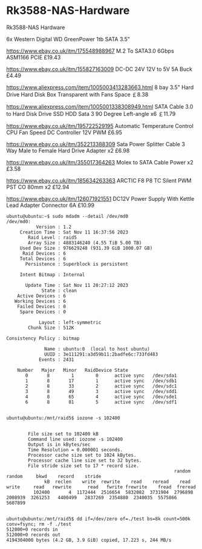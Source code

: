 # Rk3588-NAS-Hardware
Rk3588-NAS Hardware

6x Western Digital WD GreenPower 1tb SATA 3.5"

https://www.ebay.co.uk/itm/175548988967 M.2 To SATA3.0 6Gbps ASM1166 PCIE £19.43

https://www.ebay.co.uk/itm/155827163009 DC-DC 24V 12V to 5V 5A Buck £4.49

https://www.aliexpress.com/item/1005003413283663.html 8 bay 3.5" Hard Drive Hard Disk Box Transparent with Fans Space ￡8.38

https://www.aliexpress.com/item/1005001338308949.html SATA Cable 3.0 to Hard Disk Drive SSD HDD Sata 3 90 Degree Left-angle x6 ￡11.79

https://www.ebay.co.uk/itm/195722529195 Automatic Temperature Control CPU Fan Speed DC Controller 12V PWM £6.95

https://www.ebay.co.uk/itm/352213388309 Sata Power Splitter Cable 3 Way Male to Female Hard Drive Adapter x2 £6.98

https://www.ebay.co.uk/itm/355017364263 Molex to SATA Cable Power x2 £3.58

https://www.ebay.co.uk/itm/185634263363 ARCTIC F8 P8 TC Silent PWM PST CO 80mm x2 £12.94

https://www.ebay.co.uk/itm/126071921551 DC12V Power Supply With Kettle Lead Adapter Connector 6A £10.99

```
ubuntu@ubuntu:~$ sudo mdadm --detail /dev/md0
/dev/md0:
           Version : 1.2
     Creation Time : Sat Nov 11 16:37:56 2023
        Raid Level : raid5
        Array Size : 4883146240 (4.55 TiB 5.00 TB)
     Used Dev Size : 976629248 (931.39 GiB 1000.07 GB)
      Raid Devices : 6
     Total Devices : 6
       Persistence : Superblock is persistent

     Intent Bitmap : Internal

       Update Time : Sat Nov 11 20:27:12 2023
             State : clean
    Active Devices : 6
   Working Devices : 6
    Failed Devices : 0
     Spare Devices : 0

            Layout : left-symmetric
        Chunk Size : 512K

Consistency Policy : bitmap

              Name : ubuntu:0  (local to host ubuntu)
              UUID : 3e111291:a3d59b11:2badfe6c:733fd483
            Events : 2431

    Number   Major   Minor   RaidDevice State
       0       8        1        0      active sync   /dev/sda1
       1       8       17        1      active sync   /dev/sdb1
       2       8       33        2      active sync   /dev/sdc1
       3       8       49        3      active sync   /dev/sdd1
       4       8       65        4      active sync   /dev/sde1
       6       8       81        5      active sync   /dev/sdf1
```
```

ubuntu@ubuntu:/mnt/raid5$ iozone -s 102400


        File size set to 102400 kB
        Command line used: iozone -s 102400
        Output is in kBytes/sec
        Time Resolution = 0.000001 seconds.
        Processor cache size set to 1024 kBytes.
        Processor cache line size set to 32 bytes.
        File stride size set to 17 * record size.
                                                              random    random     bkwd    record    stride
              kB  reclen    write  rewrite    read    reread    read     write     read   rewrite      read   fwrite frewrite    fread  freread
          102400       4  1172444  2516654  5832082  3731904  2796898  2008939  3261253   4400499   2837269  2354880  2340035  5575866  5607899
```
```

ubuntu@ubuntu:/mnt/raid5$ dd if=/dev/zero of=./test bs=8k count=500k conv=fsync; rm -f ./test
512000+0 records in
512000+0 records out
4194304000 bytes (4.2 GB, 3.9 GiB) copied, 17.223 s, 244 MB/s
```




